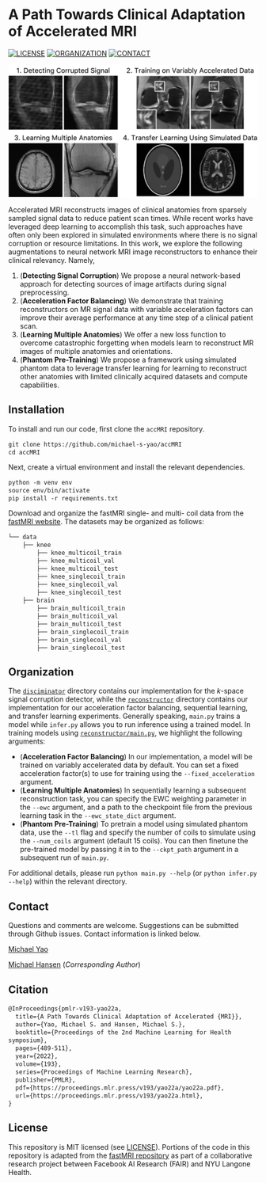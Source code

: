 # A Path Towards Clinical Adaptation of Accelerated MRI

[![LICENSE](https://img.shields.io/badge/license-MIT-green.svg)](LICENSE.md)
[![ORGANIZATION](https://img.shields.io/badge/Microsoft%20Research-0078d4?style=flat&logo=microsoft&logoColor=white)](https://www.microsoft.com/en-us/research/)
[![CONTACT](https://img.shields.io/badge/contact-michael.yao%40pennmedicine.upenn.edu-blue)](mailto:michael.yao@pennmedicine.upenn.edu)

![Accelerated MRI](docs/abstract.png)

Accelerated MRI reconstructs images of clinical anatomies from sparsely sampled signal data to reduce patient scan times. While recent works have leveraged deep learning to accomplish this task, such approaches have often only been explored in simulated environments where there is no signal corruption or resource limitations. In this work, we explore the following augmentations to neural network MRI image reconstructors to enhance their clinical relevancy. Namely,

  1. (**Detecting Signal Corruption**) We propose a neural network-based approach for detecting sources of image artifacts during signal preprocessing.
  2. (**Acceleration Factor Balancing**) We demonstrate that training reconstructors on MR signal data with variable acceleration factors can improve their average performance at any time step of a clinical patient scan.
  3. (**Learning Multiple Anatomies**) We offer a new loss function to overcome catastrophic forgetting when models learn to reconstruct MR images of multiple anatomies and orientations. 
  4. (**Phantom Pre-Training**) We propose a framework using simulated phantom data to leverage transfer learning for learning to reconstruct other anatomies with limited clinically acquired datasets and compute capabilities.

## Installation

To install and run our code, first clone the `accMRI` repository.

```
git clone https://github.com/michael-s-yao/accMRI
cd accMRI
```

Next, create a virtual environment and install the relevant dependencies.

```
python -m venv env
source env/bin/activate
pip install -r requirements.txt
```

Download and organize the fastMRI single- and multi- coil data from the [fastMRI website](https://fastmri.med.nyu.edu/). The datasets may be organized as follows:

```
└── data
    ├── knee       
        ├── knee_multicoil_train
        ├── knee_multicoil_val
        ├── knee_multicoil_test
        ├── knee_singlecoil_train
        ├── knee_singlecoil_val
        ├── knee_singlecoil_test
    ├── brain      
        ├── brain_multicoil_train
        ├── brain_multicoil_val
        ├── brain_multicoil_test
        ├── brain_singlecoil_train
        ├── brain_singlecoil_val
        ├── brain_singlecoil_test
```

## Organization

The [`disciminator`](./discriminator) directory contains our implementation for the *k*-space signal corruption detector, while the [`reconstructor`](./reconstructor) directory contains our implementation for our acceleration factor balancing, sequential learning, and transfer learning experiments. Generally speaking, `main.py` trains a model while `infer.py` allows you to run inference using a trained model. In training models using [`reconstructor/main.py`](./reconstructor/main.py), we highlight the following arguments:

  - (**Acceleration Factor Balancing**) In our implementation, a model will be trained on variably accelerated data by default. You can set a fixed acceleration factor(s) to use for training using the `--fixed_acceleration` argument.
  - (**Learning Multiple Anatomies**) In sequentially learning a subsequent reconstruction task, you can specify the EWC weighting parameter in the `--ewc` argument, and a path to the checkpoint file from the previous learning task in the `--ewc_state_dict` argument.
  - (**Phantom Pre-Training**) To pretrain a model using simulated phantom data, use the `--tl` flag and specify the number of coils to simulate using the `--num_coils` argument (default 15 coils). You can then finetune the pre-trained model by passing it in to the `--ckpt_path` argument in a subsequent run of `main.py`.

For additional details, please run `python main.py --help` (or `python infer.py --help`) within the relevant directory.

## Contact

Questions and comments are welcome. Suggestions can be submitted through Github issues. Contact information is linked below.

[Michael Yao](mailto:michael.yao@pennmedicine.upenn.edu)

[Michael Hansen](mailto:michael.hansen@microsoft.com) (*Corresponding Author*)

## Citation

    @InProceedings{pmlr-v193-yao22a,
      title={A Path Towards Clinical Adaptation of Accelerated {MRI}},
      author={Yao, Michael S. and Hansen, Michael S.},
      booktitle={Proceedings of the 2nd Machine Learning for Health symposium},
      pages={489-511},
      year={2022},
      volume={193},
      series={Proceedings of Machine Learning Research},
      publisher={PMLR},
      pdf={https://proceedings.mlr.press/v193/yao22a/yao22a.pdf},
      url={https://proceedings.mlr.press/v193/yao22a.html},
    }

## License

This repository is MIT licensed (see [LICENSE](LICENSE.md)). Portions of the code in this repository is adapted from the [fastMRI repository](https://github.com/facebookresearch/fastMRI) as part of a collaborative research project between Facebook AI Research (FAIR) and NYU Langone Health.
